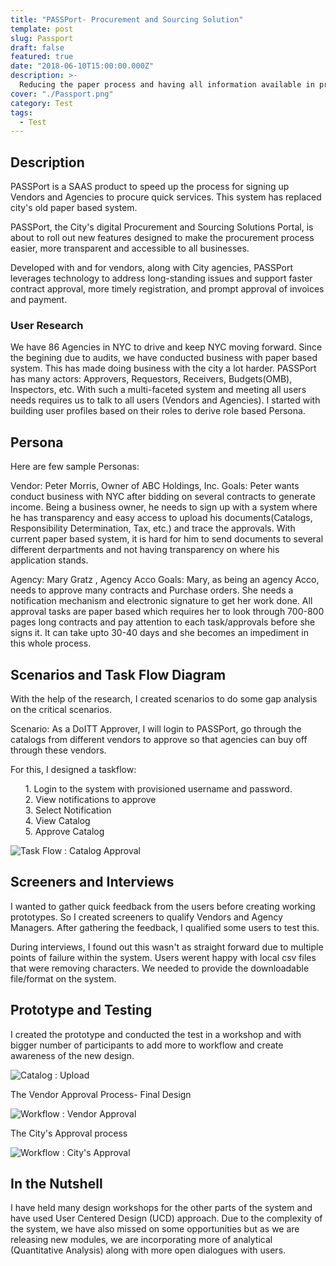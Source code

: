 ```yaml
---
title: "PASSPort- Procurement and Sourcing Solution"
template: post
slug: Passport
draft: false
featured: true
date: "2018-06-10T15:00:00.000Z"
description: >-
  Reducing the paper process and having all information available in procuremnet Portal.
cover: "./Passport.png"
category: Test
tags:
  - Test
---
```


## Description

PASSPort is a SAAS product to speed up the process for signing up Vendors and Agencies to procure quick services. This system has replaced city's old paper based system.

PASSPort, the City's digital Procurement and Sourcing Solutions Portal, is about to roll out new features designed to make the procurement process easier, more transparent and accessible to all businesses.

Developed with and for vendors, along with City agencies, PASSPort leverages technology to address long-standing issues​ and support faster contract approval, more timely registration, and prompt approval of invoices and payment.

### User Research

We have 86 Agencies in NYC to drive and keep NYC moving forward. Since the begining due to audits, we have conducted business with paper based system. This has made doing business with the city a lot harder.
PASSPort has many actors: Approvers, Requestors, Receivers, Budgets(OMB), Inspectors, etc. With such a multi-faceted system and meeting all users needs requires us to talk to all users (Vendors and Agencies).
I started with building user profiles based on their roles to derive role based Persona.

## Persona

Here are few sample Personas:

Vendor:
Peter Morris, Owner of ABC Holdings, Inc.
Goals: Peter wants conduct business with NYC after bidding on several contracts to generate income. Being a business owner, he needs to sign up with a system where he has transparency and easy access to upload his documents(Catalogs, Responsibility Determination, Tax, etc.) and trace the approvals. With current paper based system, it is hard for him to send documents to several different derpartments and not having transparency on where his application stands.

Agency:
Mary Gratz , Agency Acco
Goals: Mary, as being an agency Acco, needs to approve many contracts and Purchase orders. She needs a notification mechanism and electronic signature to get her work done. All approval tasks are paper based which requires her to look through 700-800 pages long contracts and pay attention to each task/approvals before she signs it. It can take upto 30-40 days and she becomes an impediment in this whole process.

## Scenarios and Task Flow Diagram

With the help of the research, I created scenarios to do some gap analysis on the critical scenarios.

Scenario: As a DoITT Approver, I will login to PASSPort, go through the catalogs from different vendors to approve so that agencies can buy off through these vendors.

For this, I designed a taskflow:

<ul style="list-style-type:none;">
<li> 1. Login to the system with provisioned username and password. </li>
<li> 2. View notifications to approve </li>
<li> 3. Select Notification </li>
<li> 4. View Catalog </li>
<li> 5. Approve Catalog </li>
</ul>

![Task Flow : Catalog Approval](/TF.png)

## Screeners and Interviews

I wanted to gather quick feedback from the users before creating working prototypes. So I created screeners to qualify Vendors and Agency Managers. After gathering the feedback, I qualified some users to test this.

During interviews, I found out this wasn't as straight forward due to multiple points of failure within the system. Users werent happy with local csv files that were removing characters. We needed to provide the downloadable file/format on the system.

## Prototype and Testing

I created the prototype and conducted the test in a workshop and with bigger number of participants to add more to workflow and create awareness of the new design.

![Catalog : Upload](/catalog.png)

The Vendor Approval Process- Final Design

![Workflow : Vendor Approval](/Final.png)

The City's Approval process

![Workflow : City's Approval](/Dashboard.png)

## In the Nutshell

I have held many design workshops for the other parts of the system and have used User Centered Design (UCD) approach. Due to the complexity of the system, we have also missed on some opportunities but as we are releasing new modules, we are incorporating more of analytical (Quantitative Analysis) along with more open dialogues with users.
